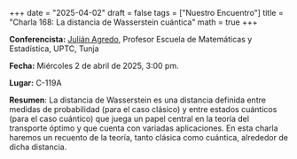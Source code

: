 +++
date  = "2025-04-02"
draft = false
tags  = ["Nuestro Encuentro"]
title = "Charla 168: La distancia de Wasserstein cuántica"
math  = true
+++

**Conferencista:** [Julián Agredo](https://matematicas.netlify.app/authors/agredo-j/), Profesor  Escuela de Matemáticas y Estadística, UPTC, Tunja

**Fecha:** Miércoles 2 de abril de 2025, 3:00 pm.

**Lugar:** C-119A

**Resumen**: La distancia de Wasserstein es una distancia definida entre medidas de probabilidad (para el caso clásico) y entre estados cuánticos (para el caso cuántico) que juega un papel central en la teoría del transporte óptimo y que cuenta con variadas aplicaciones. En esta charla haremos un recuento de la teoría, tanto clásica como cuántica, alrededor de dicha distancia.
